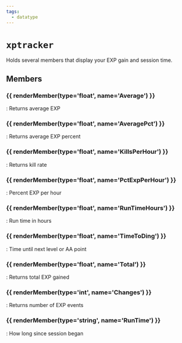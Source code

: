 ```yaml
---
tags:
  - datatype
---
```

# `xptracker`

<!--dt-desc-start-->
Holds several members that display your EXP gain and session time.
<!--dt-desc-end-->

## Members
<!--dt-members-start-->
### {{ renderMember(type='float', name='Average') }}

:   Returns average EXP

### {{ renderMember(type='float', name='AveragePct') }}

:   Returns average EXP percent

### {{ renderMember(type='float', name='KillsPerHour') }}

:   Returns kill rate

### {{ renderMember(type='float', name='PctExpPerHour') }}

:   Percent EXP per hour

### {{ renderMember(type='float', name='RunTimeHours') }}

:   Run time in hours

### {{ renderMember(type='float', name='TimeToDing') }}

:   Time until next level or AA point

### {{ renderMember(type='float', name='Total') }}

:   Returns total EXP gained

### {{ renderMember(type='int', name='Changes') }}

:   Returns number of EXP events

### {{ renderMember(type='string', name='RunTime') }}

:   How long since session began

<!--dt-members-end-->

<!--dt-linkrefs-start-->
[float]: ../macroquest/reference/data-types/datatype-float.md
[int]: ../macroquest/reference/data-types/datatype-int.md
[string]: ../macroquest/reference/data-types/datatype-string.md
<!--dt-linkrefs-end-->
